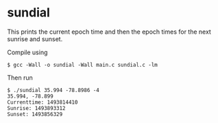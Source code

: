# sundial

This prints the current epoch time and then the epoch times for the next sunrise and sunset.

Compile using 

```
$ gcc -Wall -o sundial -Wall main.c sundial.c -lm
```

Then run 

```
$ ./sundial 35.994 -78.8986 -4 
35.994, -78.899
Currenttime: 1493814410
Sunrise: 1493893312
Sunset: 1493856329
```
